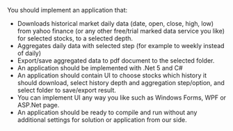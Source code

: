 You should implement an application that:
- Downloads historical market daily data (date, open, close, high, low) from yahoo finance (or any other free/trial marked data service you like) for selected stocks, to a selected depth.
- Aggregates daily data with selected step (for example to weekly instead of daily)
- Export/save aggregated data to pdf document to the selected folder.
- An application should be implemented with .Net 5 and C#
- An application should contain UI to choose stocks which history it should download, select history depth and aggregation step/option, and select folder to save/export result.
- You can implement UI any way you like such as Windows Forms, WPF or ASP.Net page.
- An application should be ready to compile and run without any additional settings for solution or application from our side.